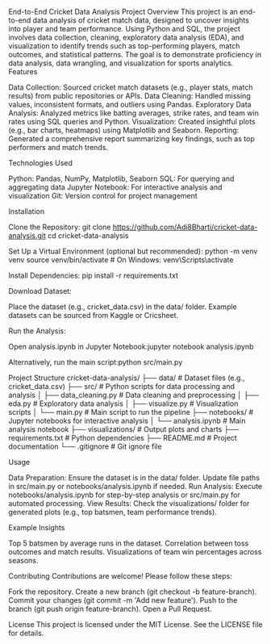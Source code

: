 End-to-End Cricket Data Analysis
Project Overview
This project is an end-to-end data analysis of cricket match data, designed to uncover insights into player and team performance. Using Python and SQL, the project involves data collection, cleaning, exploratory data analysis (EDA), and visualization to identify trends such as top-performing players, match outcomes, and statistical patterns. The goal is to demonstrate proficiency in data analysis, data wrangling, and visualization for sports analytics.
Features

Data Collection: Sourced cricket match datasets (e.g., player stats, match results) from public repositories or APIs.
Data Cleaning: Handled missing values, inconsistent formats, and outliers using Pandas.
Exploratory Data Analysis: Analyzed metrics like batting averages, strike rates, and team win rates using SQL queries and Python.
Visualization: Created insightful plots (e.g., bar charts, heatmaps) using Matplotlib and Seaborn.
Reporting: Generated a comprehensive report summarizing key findings, such as top performers and match trends.

Technologies Used

Python: Pandas, NumPy, Matplotlib, Seaborn
SQL: For querying and aggregating data
Jupyter Notebook: For interactive analysis and visualization
Git: Version control for project management

Installation

Clone the Repository:
git clone https://github.com/Adi8Bharti/cricket-data-analysis.git
cd cricket-data-analysis


Set Up a Virtual Environment (optional but recommended):
python -m venv venv
source venv/bin/activate  # On Windows: venv\Scripts\activate


Install Dependencies:
pip install -r requirements.txt


Download Dataset:

Place the dataset (e.g., cricket_data.csv) in the data/ folder.
Example datasets can be sourced from Kaggle or Cricsheet.


Run the Analysis:

Open analysis.ipynb in Jupyter Notebook:jupyter notebook analysis.ipynb


Alternatively, run the main script:python src/main.py





Project Structure
cricket-data-analysis/
├── data/                  # Dataset files (e.g., cricket_data.csv)
├── src/                   # Python scripts for data processing and analysis
│   ├── data_cleaning.py   # Data cleaning and preprocessing
│   ├── eda.py             # Exploratory data analysis
│   ├── visualize.py       # Visualization scripts
│   └── main.py            # Main script to run the pipeline
├── notebooks/             # Jupyter notebooks for interactive analysis
│   └── analysis.ipynb     # Main analysis notebook
├── visualizations/        # Output plots and charts
├── requirements.txt       # Python dependencies
├── README.md             # Project documentation
└── .gitignore            # Git ignore file

Usage

Data Preparation: Ensure the dataset is in the data/ folder. Update file paths in src/main.py or notebooks/analysis.ipynb if needed.
Run Analysis: Execute notebooks/analysis.ipynb for step-by-step analysis or src/main.py for automated processing.
View Results: Check the visualizations/ folder for generated plots (e.g., top batsmen, team performance trends).

Example Insights

Top 5 batsmen by average runs in the dataset.
Correlation between toss outcomes and match results.
Visualizations of team win percentages across seasons.

Contributing
Contributions are welcome! Please follow these steps:

Fork the repository.
Create a new branch (git checkout -b feature-branch).
Commit your changes (git commit -m 'Add new feature').
Push to the branch (git push origin feature-branch).
Open a Pull Request.

License
This project is licensed under the MIT License. See the LICENSE file for details.

